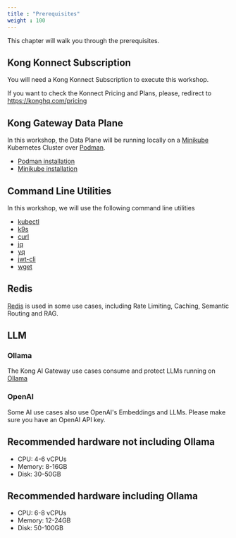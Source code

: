 ```yaml
---
title : "Prerequisites"
weight : 100
---
```



This chapter will walk you through the prerequisites.


## Kong Konnect Subscription
You will need a Kong Konnect Subscription to execute this workshop.

If you want to check the Konnect Pricing and Plans, please, redirect to https://konghq.com/pricing


## Kong Gateway Data Plane
In this workshop, the Data Plane will be running locally on a [Minikube](https://minikube.sigs.k8s.io/) Kubernetes Cluster over [Podman](https://podman.io/).

* [Podman installation](https://podman.io/docs/installation)
* [Minikube installation](https://minikube.sigs.k8s.io/docs/start)


## Command Line Utilities
In this workshop, we will use the following command line utilities

* [kubectl](https://kubernetes.io/docs/tasks/tools/#kubectl)
* [k9s](https://k9scli.io/)
* [curl](https://curl.se/)
* [jq](https://jqlang.org/)
* [yq](https://github.com/mikefarah/yq)
* [jwt-cli](https://github.com/mike-engel/jwt-cli)
* [wget](https://www.gnu.org/software/wget/)


## Redis
[Redis](https://redis.io/docs/) is used in some use cases, including Rate Limiting, Caching, Semantic Routing and RAG.


## LLM
### Ollama
The Kong AI Gateway use cases consume and protect LLMs running on [Ollama](https://github.com/ollama)


### OpenAI
Some AI use cases also use OpenAI's Embeddings and LLMs. Please make sure you have an OpenAI API key.



## Recommended hardware not including Ollama

* CPU: 4-6 vCPUs
* Memory: 8-16GB
* Disk: 30–50GB

## Recommended hardware including Ollama

* CPU: 6-8 vCPUs
* Memory: 12-24GB
* Disk:	50-100GB
